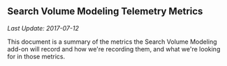 ## Search Volume Modeling Telemetry Metrics

*Last Update: 2017-07-12*

This document is a summary of the metrics the Search Volume Modeling add-on will record and how we're recording them, and what we're looking for in those metrics.

